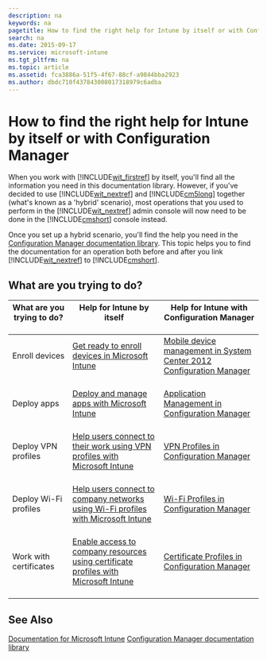 ```yaml
---
description: na
keywords: na
pagetitle: How to find the right help for Intune by itself or with Configuration Manager
search: na
ms.date: 2015-09-17
ms.service: microsoft-intune
ms.tgt_pltfrm: na
ms.topic: article
ms.assetid: fca3886a-51f5-4f67-88cf-a9844bba2923
ms.author: dbdc710f437843008017318979c6adba
---
```

# How to find the right help for Intune by itself or with Configuration Manager
When you work with [!INCLUDE[wit_firstref](../Token/wit_firstref_md.md)] by itself, you'll find all the information you need in this documentation library. However, if you've decided to use [!INCLUDE[wit_nextref](../Token/wit_nextref_md.md)] and [!INCLUDE[cm5long](../Token/cm5long_md.md)] together (what's known as a 'hybrid' scenario), most operations that you used to perform in the [!INCLUDE[wit_nextref](../Token/wit_nextref_md.md)] admin console will now need to be done in the [!INCLUDE[cmshort](../Token/cmshort_md.md)] console instead.

Once you set up a hybrid scenario, you'll find the help you need in the [Configuration Manager documentation library](https://technet.microsoft.com/en-us/library/gg682041.aspx). This topic helps you to find the documentation for an operation both before and after you link [!INCLUDE[wit_nextref](../Token/wit_nextref_md.md)] to [!INCLUDE[cmshort](../Token/cmshort_md.md)].

## What are you trying to do?

|What are you trying to do? <br /> <br />|Help for Intune by itself <br /> <br />|Help for Intune with Configuration Manager <br /> <br />|
|------------------------------|-----------------------------|----------------------------------------------|
|Enroll devices <br /> <br />|[Get ready to enroll devices in Microsoft Intune](https://technet.microsoft.com/library/dn646962.aspx) <br /> <br />|[Mobile device management in System Center 2012 Configuration Manager](https://technet.microsoft.com/library/mt243476.aspx) <br /> <br />|
|Deploy apps <br /> <br />|[Deploy and manage apps with Microsoft Intune](https://technet.microsoft.com/library/dn646965.aspx) <br /> <br />|[Application Management in Configuration Manager](https://technet.microsoft.com/library/gg699373.aspx) <br /> <br />|
|Deploy VPN profiles <br /> <br />|[Help users connect to their work using VPN profiles with Microsoft Intune](https://technet.microsoft.com/library/dn818905.aspx) <br /> <br />|[VPN Profiles in Configuration Manager](https://technet.microsoft.com/library/dn261217.aspx) <br /> <br />|
|Deploy Wi-Fi profiles <br /> <br />|[Help users connect to company networks using Wi-Fi profiles with Microsoft Intune](https://technet.microsoft.com/library/dn818903.aspx) <br /> <br />|[Wi-Fi Profiles in Configuration Manager](https://technet.microsoft.com/library/dn261221.aspx) <br /> <br />|
|Work with certificates <br /> <br />|[Enable access to company resources using certificate profiles with Microsoft Intune](https://technet.microsoft.com/library/dn818904.aspx) <br /> <br />|[Certificate Profiles in Configuration Manager](https://technet.microsoft.com/library/dn261202.aspx) <br /> <br />|

## See Also
[Documentation for Microsoft Intune](../Topic/Documentation_for_Microsoft_Intune.md)
[Configuration Manager documentation library](https://technet.microsoft.com/en-us/library/gg682041.aspx)

